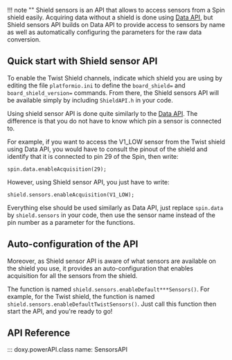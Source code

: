 !!! note ""
    Shield sensors is an API that allows to access sensors from a Spin shield easily.
    Acquiring data without a shield is done using [Data API](spin_dataAPI.md), but Shield sensors API builds on Data API to provide access to sensors by name as well as automatically configuring the parameters for the raw data conversion.

## Quick start with Shield sensor API

To enable the Twist Shield channels, indicate which shield you are using by editing the file ``platformio.ini`` to define the ``board_shield=`` and ``board_shield_version=`` commands. From there, the Shield sensors API will be available simply by including ``ShieldAPI.h`` in your code.

Using shield sensor API is done quite similarly to the [Data API](spin_dataAPI.md). The difference is that you do not have to know which pin a sensor is connected to.

For example, if you want to access the V1_LOW sensor from the Twist shield using Data API, you would have to consult the pinout of the shield and identify that it is connected to pin 29 of the Spin, then write:
```
spin.data.enableAcquisition(29);
```
However, using Shield sensor API, you just have to write:
```
shield.sensors.enableAcquisition(V1_LOW);
```

Everything else should be used similarly as Data API, just replace ``spin.data`` by ``shield.sensors`` in your code, then use the sensor name instead of the pin number as a parameter for the functions.

## Auto-configuration of the API

Moreover, as Shield sensor API is aware of what sensors are available on the shield you use, it provides an auto-configuration that enables acquisition for all the sensors from the shield.

The function is named ``shield.sensors.enableDefault***Sensors()``. For example, for the Twist shield, the function is named ``shield.sensors.enableDefaultTwistSensors()``. Just call this function then start the API, and you're ready to go!

## API Reference
::: doxy.powerAPI.class
name: SensorsAPI

